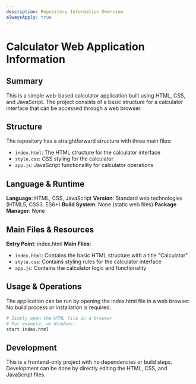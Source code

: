 ```yaml
---
description: Repository Information Overview
alwaysApply: true
---
```


# Calculator Web Application Information

## Summary
This is a simple web-based calculator application built using HTML, CSS, and JavaScript. The project consists of a basic structure for a calculator interface that can be accessed through a web browser.

## Structure
The repository has a straightforward structure with three main files:
- `index.html`: The HTML structure for the calculator interface
- `style.css`: CSS styling for the calculator
- `app.js`: JavaScript functionality for calculator operations

## Language & Runtime
**Language**: HTML, CSS, JavaScript
**Version**: Standard web technologies (HTML5, CSS3, ES6+)
**Build System**: None (static web files)
**Package Manager**: None

## Main Files & Resources
**Entry Point**: index.html
**Main Files**:
- `index.html`: Contains the basic HTML structure with a title "Calculator"
- `style.css`: Contains styling rules for the calculator interface
- `app.js`: Contains the calculator logic and functionality

## Usage & Operations
The application can be run by opening the index.html file in a web browser. No build process or installation is required.

```bash
# Simply open the HTML file in a browser
# For example, on Windows:
start index.html
```

## Development
This is a frontend-only project with no dependencies or build steps. Development can be done by directly editing the HTML, CSS, and JavaScript files.